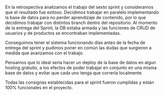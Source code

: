En la retrospectiva analizamos el trabajo del sexto sprint y consideramos que el resultado fue exitoso. Decidimos trabajar en paralelo implementando la base de datos para no perder aprendizaje de contenido, por lo que decidimos trabajar con distintos branch dentro del repositorio. Al momento de la entrega del Sprint, la DB estaba armada y las funciones de CRUD de usuarios y de productos se encontraban implementadas. 

Conseguimos tener el sistema funcionando días antes de la fecha de entrega del sprint y pudimos poner en común las dudas que surgieron a medida que avanzamos con el trabajo.

Pensamos que lo ideal seria hacer un deploy de la base de datos en algun hosting gratuito, a los efectos de poder trabajar en conjunto en una misma base de datos y evitar que cada uno tenga que correrla localmente.

Todas las consignas establecidas para el sprint fueron cumplidas y están 100% funcionales en el proyecto.